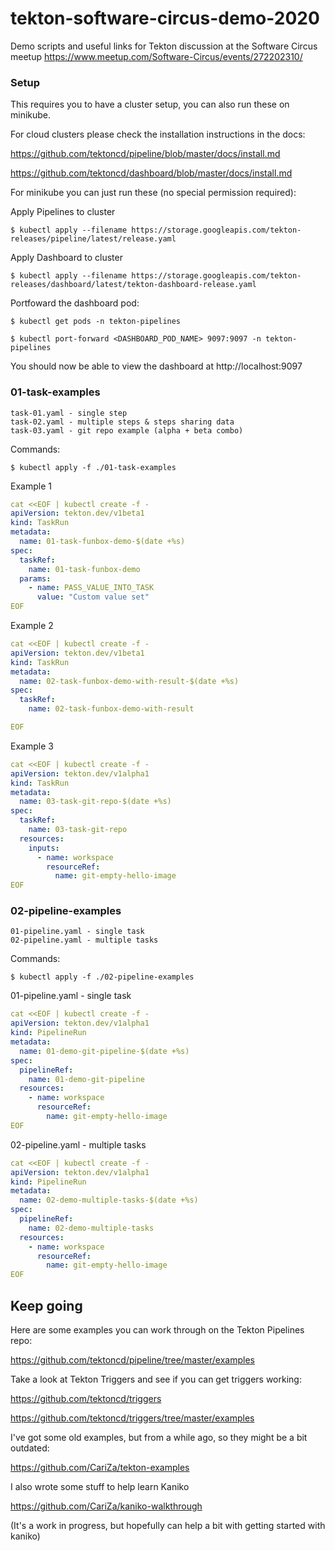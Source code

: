 # tekton-software-circus-demo-2020

Demo scripts and useful links for Tekton discussion at the Software Circus meetup https://www.meetup.com/Software-Circus/events/272202310/ 

### Setup

This requires you to have a cluster setup, you can also run these on minikube.

For cloud clusters please check the installation instructions in the docs:

https://github.com/tektoncd/pipeline/blob/master/docs/install.md

https://github.com/tektoncd/dashboard/blob/master/docs/install.md

For minikube you can just run these (no special permission required):

Apply Pipelines to cluster

    $ kubectl apply --filename https://storage.googleapis.com/tekton-releases/pipeline/latest/release.yaml

Apply Dashboard to cluster

    $ kubectl apply --filename https://storage.googleapis.com/tekton-releases/dashboard/latest/tekton-dashboard-release.yaml

Portfoward the dashboard pod:

    $ kubectl get pods -n tekton-pipelines

    $ kubectl port-forward <DASHBOARD_POD_NAME> 9097:9097 -n tekton-pipelines

You should now be able to view the dashboard at http://localhost:9097

### 01-task-examples

    task-01.yaml - single step
    task-02.yaml - multiple steps & steps sharing data
    task-03.yaml - git repo example (alpha + beta combo)

Commands:

    $ kubectl apply -f ./01-task-examples

Example 1

```yaml
cat <<EOF | kubectl create -f -
apiVersion: tekton.dev/v1beta1
kind: TaskRun
metadata:
  name: 01-task-funbox-demo-$(date +%s)
spec:
  taskRef:
    name: 01-task-funbox-demo
  params:
    - name: PASS_VALUE_INTO_TASK
      value: "Custom value set"
EOF
```

Example 2

```yaml
cat <<EOF | kubectl create -f -
apiVersion: tekton.dev/v1beta1
kind: TaskRun
metadata:
  name: 02-task-funbox-demo-with-result-$(date +%s)
spec:
  taskRef:
    name: 02-task-funbox-demo-with-result

EOF
```

Example 3

```yaml
cat <<EOF | kubectl create -f -
apiVersion: tekton.dev/v1alpha1
kind: TaskRun
metadata:
  name: 03-task-git-repo-$(date +%s)
spec:
  taskRef:
    name: 03-task-git-repo
  resources:
    inputs:
      - name: workspace
        resourceRef:
          name: git-empty-hello-image
EOF
```

### 02-pipeline-examples

    01-pipeline.yaml - single task
    02-pipeline.yaml - multiple tasks

Commands:

    $ kubectl apply -f ./02-pipeline-examples

01-pipeline.yaml - single task

```yaml
cat <<EOF | kubectl create -f -
apiVersion: tekton.dev/v1alpha1
kind: PipelineRun
metadata:
  name: 01-demo-git-pipeline-$(date +%s)
spec:
  pipelineRef:
    name: 01-demo-git-pipeline
  resources:
    - name: workspace
      resourceRef:
        name: git-empty-hello-image
EOF
```

02-pipeline.yaml - multiple tasks

```yaml
cat <<EOF | kubectl create -f -
apiVersion: tekton.dev/v1alpha1
kind: PipelineRun
metadata:
  name: 02-demo-multiple-tasks-$(date +%s)
spec:
  pipelineRef:
    name: 02-demo-multiple-tasks
  resources:
    - name: workspace
      resourceRef:
        name: git-empty-hello-image
EOF
```
## Keep going

Here are some examples you can work through on the Tekton Pipelines repo:

https://github.com/tektoncd/pipeline/tree/master/examples

Take a look at Tekton Triggers and see if you can get triggers working:

https://github.com/tektoncd/triggers

https://github.com/tektoncd/triggers/tree/master/examples

I've got some old examples, but from a while ago, so they might be a bit outdated:

https://github.com/CariZa/tekton-examples

I also wrote some stuff to help learn Kaniko

https://github.com/CariZa/kaniko-walkthrough

(It's a work in progress, but hopefully can help a bit with getting started with kaniko)

